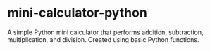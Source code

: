# mini-calculator-python
A simple Python mini calculator that performs addition, subtraction, multiplication, and division. Created using basic Python functions.

